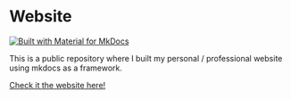 # Website

[![Built with Material for MkDocs](https://img.shields.io/badge/Material_for_MkDocs-526CFE?style=for-the-badge&logo=MaterialForMkDocs&logoColor=white)](https://squidfunk.github.io/mkdocs-material/)

This is a public repository where I built my personal / professional website using mkdocs as a framework.

[Check it the website here!](https://jampamane.org/)
